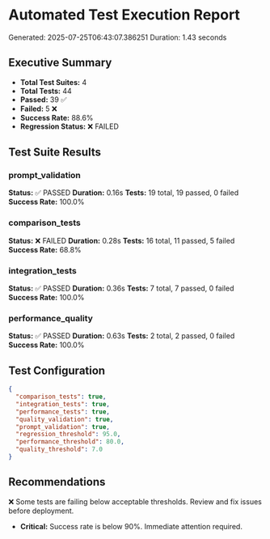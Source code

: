 # Automated Test Execution Report
Generated: 2025-07-25T06:43:07.386251
Duration: 1.43 seconds

## Executive Summary

- **Total Test Suites:** 4
- **Total Tests:** 44
- **Passed:** 39 ✅
- **Failed:** 5 ❌
- **Success Rate:** 88.6%
- **Regression Status:** ❌ FAILED

## Test Suite Results

### prompt_validation
**Status:** ✅ PASSED
**Duration:** 0.16s
**Tests:** 19 total, 19 passed, 0 failed
**Success Rate:** 100.0%

### comparison_tests
**Status:** ❌ FAILED
**Duration:** 0.28s
**Tests:** 16 total, 11 passed, 5 failed
**Success Rate:** 68.8%

### integration_tests
**Status:** ✅ PASSED
**Duration:** 0.36s
**Tests:** 7 total, 7 passed, 0 failed
**Success Rate:** 100.0%

### performance_quality
**Status:** ✅ PASSED
**Duration:** 0.63s
**Tests:** 2 total, 2 passed, 0 failed
**Success Rate:** 100.0%

## Test Configuration

```json
{
  "comparison_tests": true,
  "integration_tests": true,
  "performance_tests": true,
  "quality_validation": true,
  "prompt_validation": true,
  "regression_threshold": 95.0,
  "performance_threshold": 80.0,
  "quality_threshold": 7.0
}
```

## Recommendations

❌ Some tests are failing below acceptable thresholds. Review and fix issues before deployment.
- **Critical:** Success rate is below 90%. Immediate attention required.